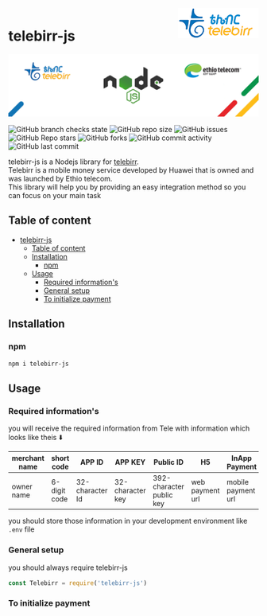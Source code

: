 <a href="https://aimeos.org/">
    <img src="img/telebirrlogo.png" alt="Telebirr" title="Aimeos" align="right" height="60" />
</a>

# telebirr-js

![](img/telebanner.png)

![GitHub branch checks state](https://img.shields.io/github/checks-status/MelakuDemeke/telebirr-js/main)
![GitHub repo size](https://img.shields.io/github/repo-size/MelakuDemeke/telebirr-js)
![GitHub issues](https://img.shields.io/github/issues/MelakuDemeke/telebirr-js)
![GitHub Repo stars](https://img.shields.io/github/stars/MelakuDemeke/telebirr-js?logo=github&style=flat)
![GitHub forks](https://img.shields.io/github/forks/MelakuDemeke/telebirr-js?logo=github&style=falt)
![GitHub commit activity](https://img.shields.io/github/commit-activity/m/MelakuDemeke/telebirr-js?logo=github)
![GitHub last commit](https://img.shields.io/github/last-commit/MelakuDemeke/telebirr-js)

telebirr-js is a Nodejs library for [telebirr](https://www.ethiotelecom.et/telebirr/).  
Telebirr is a mobile money service developed by Huawei that is owned and was launched by Ethio telecom.  
This library will help you by providing an easy integration method so you can focus on your main task

## Table of content
- [telebirr-js](#telebirr-js)
  - [Table of content](#table-of-content)
  - [Installation](#installation)
    - [npm](#npm)
  - [Usage](#usage)
    - [Required information's](#required-informations)
    - [General setup](#general-setup)
    - [To initialize payment](#to-initialize-payment)

## Installation
### npm
```
npm i telebirr-js
```

## Usage
### Required information's
you will receive the required information from Tele with information which looks like theis :arrow_down:

| merchant name   | short code   |  APP ID | APP KEY  |  Public ID | H5  | InApp Payment   |
|---|---|---|---|---|---|---|
| owner name  | 6-digit code  | 32-character Id  | 32-character key  | 392-character public key  | web payment url  | mobile payment url  |

you should store those information in your development environment like `.env` file

### General setup
you should always require telebirr-js
```javascript
const Telebirr = require('telebirr-js')
```
### To initialize payment
